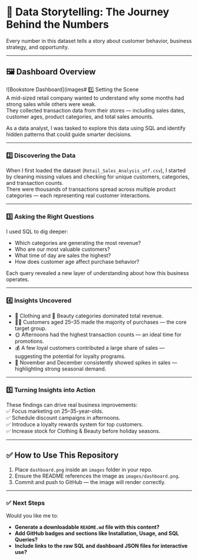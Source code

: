 # 📖 Data Storytelling: The Journey Behind the Numbers

Every number in this dataset tells a story about customer behavior, business strategy, and opportunity.

---

## 🖼 Dashboard Overview  
![Bookstore Dashboard](images# 1️⃣ Setting the Scene  
A mid-sized retail company wanted to understand why some months had strong sales while others were weak.  
They collected transaction data from their stores — including sales dates, customer ages, product categories, and total sales amounts.  

As a data analyst, I was tasked to explore this data using SQL and identify hidden patterns that could guide smarter decisions.

---

### 2️⃣ Discovering the Data  
When I first loaded the dataset (`Retail_Sales_Analysis_utf.csv`), I started by cleaning missing values and checking for unique customers, categories, and transaction counts.  
There were thousands of transactions spread across multiple product categories — each representing real customer interactions.

---

### 3️⃣ Asking the Right Questions  
I used SQL to dig deeper:  
- Which categories are generating the most revenue?  
- Who are our most valuable customers?  
- What time of day are sales the highest?  
- How does customer age affect purchase behavior?  

Each query revealed a new layer of understanding about how this business operates.

---

### 4️⃣ Insights Uncovered  
- 👕 Clothing and 💄 Beauty categories dominated total revenue.  
- 🧍‍♂️ Customers aged 25–35 made the majority of purchases — the core target group.  
- 🌞 Afternoons had the highest transaction counts — an ideal time for promotions.  
- 💰 A few loyal customers contributed a large share of sales — suggesting the potential for loyalty programs.  
- 📅 November and December consistently showed spikes in sales — highlighting strong seasonal demand.  

---

### 5️⃣ Turning Insights into Action  
These findings can drive real business improvements:  
✅ Focus marketing on 25–35-year-olds.  
✅ Schedule discount campaigns in afternoons.  
✅ Introduce a loyalty rewards system for top customers.  
✅ Increase stock for Clothing & Beauty before holiday seasons.  

---

## ✅ How to Use This Repository  
1. Place `dashboard.png` inside an `images` folder in your repo.  
2. Ensure the README references the image as `images/dashboard.png`.  
3. Commit and push to GitHub — the image will render correctly.  

---

### ✅ Next Steps  
Would you like me to:  
- **Generate a downloadable `README.md` file with this content?**  
- **Add GitHub badges and sections like Installation, Usage, and SQL Queries?**  
- **Include links to the raw SQL and dashboard JSON files for interactive use?**  

